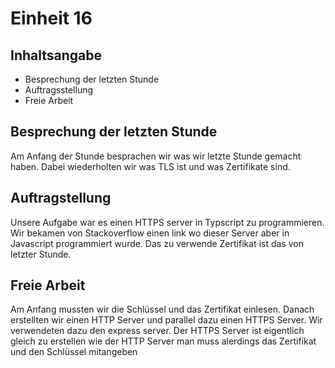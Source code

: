 # Einheit 16
## Inhaltsangabe
- Besprechung der letzten Stunde
- Auftragsstellung
- Freie Arbeit

## Besprechung der letzten Stunde

Am Anfang der Stunde besprachen wir was wir letzte Stunde gemacht haben. Dabei wiederholten wir was TLS ist und was Zertifikate sind.

## Auftragstellung

Unsere Aufgabe war es einen HTTPS server in Typscript zu programmieren. Wir bekamen von Stackoverflow einen link wo dieser Server aber in Javascript programmiert wurde. Das zu verwende Zertifikat ist das von letzter Stunde.

## Freie Arbeit

Am Anfang mussten wir die Schlüssel und das Zertifikat einlesen. Danach erstellten wir einen HTTP Server und parallel dazu einen HTTPS Server. Wir verwendeten dazu den express server. Der HTTPS Server ist eigentlich gleich zu erstellen wie der HTTP Server man muss alerdings das Zertifikat und den Schlüssel mitangeben 
